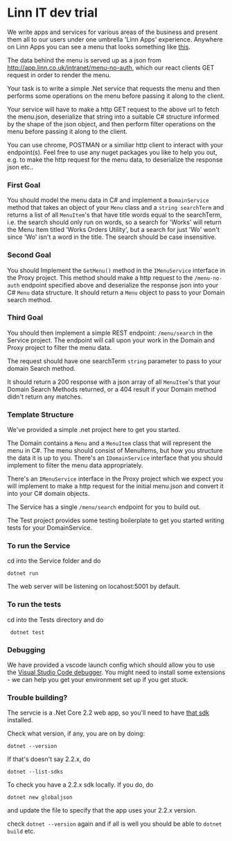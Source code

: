 # Linn IT dev trial

We write apps and services for various areas of the business and present them all to our users under one umbrella 'Linn Apps' experience. Anywhere on Linn Apps you can see a menu that looks something like <a href="https://linn.github.io/react-components-library/?path=/story/components-navigation--default">this</a>.

The data behind the menu is served up as a json from http://app.linn.co.uk/intranet/menu-no-auth, which our react clients GET request in order to render the menu.

Your task is to write a simple .Net service that requests the menu and then performs some operations on the menu before passing it along to the client.

Your service will have to make a http GET request to the above url to fetch the menu.json, deserialize that string into a suitable C# structure informed by the shape of the json object, and then perform filter operations on the menu before passing it along to the client. 

You can use chrome, POSTMAN or a similiar http client to interact with your endpoint(s).
Feel free to use any nuget packages you like to help you out, e.g. to make the http request for the menu data, to deserialize the response json etc..

### First Goal
You should model the menu data in C# and implement a <code>DomainService</code> method that takes an object of your <code>Menu</code> class and a <code>string searchTerm</code> and returns a list of all <code>MenuItem</code>'s that have title words equal to the searchTerm, i.e. the search should only run on words, so a search for 'Works' will return the Menu Item titled 'Works Orders Utility', but a search for just 'Wo' won't since 'Wo' isn't a word in the title. The search should be case insensitive.

### Second Goal
You should Implement the <code>GetMenu()</code> method in the <code>IMenuService</code> interface in the Proxy project. This method should make a http request to the <code>/menu-no-auth</code> endpoint specified above and deserialize the response json into your C# <code>Menu</code> data structure. It should return a <code>Menu</code> object to pass to your Domain search method.

### Third Goal
You should then implement a simple REST endpoint:  <code>/menu/search</code> in the Service project. The endpoint will call upon your work in the Domain and Proxy project to filter the menu data.

The request should have one searchTerm <code>string</code> parameter to pass to your domain Search method.

It should return a 200 response with a json array of all <code>MenuItem</code>'s that your Domain Search Methods returned, or a 404 result if your Domain method didn't return any matches.

### Template Structure
We've provided a simple .net project here to get you started. 

The Domain contains a <code>Menu</code> and a <code>MenuItem</code> class that will represent the menu in C#. The menu should consist of MenuItems, but how you structure the data it is up to you. There's an <code>IDomainService</code> interface that you should implement to filter the menu data appropriately.

There's an <code>IMenuService</code> interface in the Proxy project which we expect you will implement to make a http request for the initial menu.json and convert it into your C# domain objects.

The Service has a single <code>/menu/search</code> endpoint for you to build out.

The Test project provides some testing boilerplate to get you started writing tests for your </code>DomainService</code>.

### To run the Service
cd into the Service folder and do 

<code>dotnet run</code>

The web server will be listening on locahost:5001 by default.

### To run the tests
cd into the Tests directory and do 

<code> dotnet test </code>

### Debugging
We have provided a vscode launch config which should allow you to use the <a href="https://code.visualstudio.com/docs/editor/debugging">Visual Studio Code debugger</a>. You might need to install some extensions - we can help you get your environment set up if you get stuck.



### Trouble building?
The servcie is a .Net Core 2.2 web app, so you'll need to have <a href="https://dotnet.microsoft.com/download/dotnet/2.2">that sdk</a> installed.

Check what version, if any, you are on by doing:

<code>dotnet --version</code>

If that's doesn't say 2.2.x, do

<code>dotnet --list-sdks</code>

To check you have a 2.2.x sdk locally. If you do, do

<code>dotnet new globaljson</code>

and update the file to specify that the app uses your 2.2.x version.

check <code>dotnet --version</code> again and if all is well you should be able to <code>dotnet build</code> etc.

